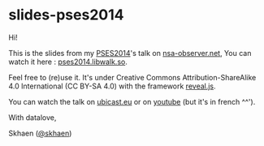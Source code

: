 slides-pses2014
===========================

Hi!

This is the slides from my [PSES2014](www.passageenseine.org)'s talk on [nsa-observer.net](https://www.nsa-observer.net/), You can watch it here : [pses2014.libwalk.so](http://pses2014.libwalk.so/#/).

Feel free to (re)use it. It's under Creative Commons Attribution-ShareAlike 4.0 International (CC BY-SA 4.0) with the framework [reveal.js](https://github.com/hakimel/reveal.js).

You can watch the talk on [ubicast.eu](http://numaparis.ubicast.tv/videos/nsa-observer/) or on [youtube](http://www.youtube.com/watch?v=0JGRHzfIIHw) (but it's in french ^^'). 


With datalove,

Skhaen ([@skhaen](https://twitter.com/skhaen))
